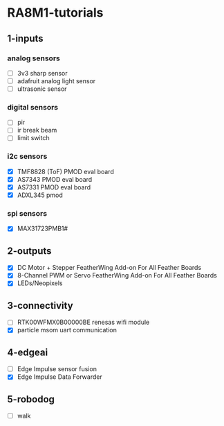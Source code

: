 # RA8M1-tutorials

## 1-inputs
### analog sensors
- [ ] 3v3 sharp sensor
- [ ] adafruit analog light sensor
- [ ] ultrasonic sensor
### digital sensors
- [ ] pir
- [ ] ir break beam
- [ ] limit switch
### i2c sensors
- [x] TMF8828 (ToF) PMOD eval board
- [x] AS7343 PMOD eval board
- [x] AS7331 PMOD eval board
- [x] ADXL345 pmod
### spi sensors
- [x] MAX31723PMB1# 
## 2-outputs
- [x] DC Motor + Stepper FeatherWing Add-on For All Feather Boards
- [x] 8-Channel PWM or Servo FeatherWing Add-on For All Feather Boards
- [x] LEDs/Neopixels
## 3-connectivity
- [ ] RTK00WFMX0B00000BE renesas wifi module
- [x] particle msom uart communication
## 4-edgeai
- [ ] Edge Impulse sensor fusion
- [x] Edge Impulse Data Forwarder
## 5-robodog
- [ ] walk
